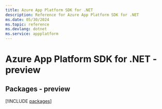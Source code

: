 ```yaml
---
title: Azure App Platform SDK for .NET
description: Reference for Azure App Platform SDK for .NET
ms.date: 05/30/2024
ms.topic: reference
ms.devlang: dotnet
ms.service: appplatform
---
```

# Azure App Platform SDK for .NET - preview
## Packages - preview
[!INCLUDE [packages](app-platform-index.md)]